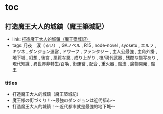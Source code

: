 # toc

## 打造魔王大人的城鎮（魔王築城記）

- link: [打造魔王大人的城鎮（魔王築城記）](%E6%89%93%E9%80%A0%E9%AD%94%E7%8E%8B%E5%A4%A7%E4%BA%BA%E7%9A%84%E5%9F%8E%E9%8E%AE%EF%BC%88%E9%AD%94%E7%8E%8B%E7%AF%89%E5%9F%8E%E8%A8%98%EF%BC%89/)
- tags: 月夜　涙（るい） , GAノベル , R15 , node-novel , syosetu , エルフ , キツネ , ダンジョン運営 , ドワーフ , ファンタジー , 主人公最強 , 主角外掛 , 地下城 , 幻想 , 後宮 , 悪質な罠 , 成り上がり , 槍/現代武器 , 残酷な描写あり , 現代知識 , 異世界非轉生/召喚 , 街運営 , 配合 , 重火器 , 魔法 , 魔物開発 , 魔王

### titles

- 打造魔王大人的城鎮（魔王築城記）
- 魔王様の街づくり！～最強のダンジョンは近代都市～
- 打造魔王大人的城鎮！～近代都市就是最強的地下城～
